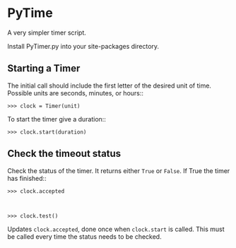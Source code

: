 PyTime
======

A very simpler timer script. 

Install PyTimer.py into your site-packages directory. 


Starting a Timer
----------
The initial call should include the first letter of the desired unit of time. Possible units are seconds, minutes, or hours::

    >>> clock = Timer(unit)


To start the timer give a duration::

    >>> clock.start(duration)


Check the timeout status
------------------------
Check the status of the timer. It returns either ```True``` or ```False```. If True the timer has finished::


    >>> clock.accepted



    >>> clock.test()

Updates ```clock.accepted```, done once when ```clock.start``` is called. This must be called every time the status needs to be checked. 